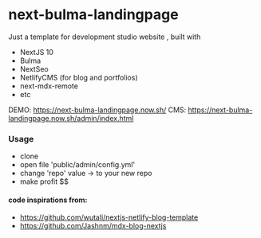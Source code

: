 # next-bulma-landingpage

Just a template for development studio website , built with

- NextJS 10
- Bulma
- NextSeo
- NetlifyCMS (for blog and portfolios)
- next-mdx-remote
- etc

DEMO: https://next-bulma-landingpage.now.sh/
CMS: https://next-bulma-landingpage.now.sh/admin/index.html

### Usage

- clone
- open file 'public/admin/config.yml'
- change 'repo' value -> to your new repo
- make profit $$

#### code inspirations from:

- https://github.com/wutali/nextjs-netlify-blog-template
- https://github.com/Jashnm/mdx-blog-nextjs
